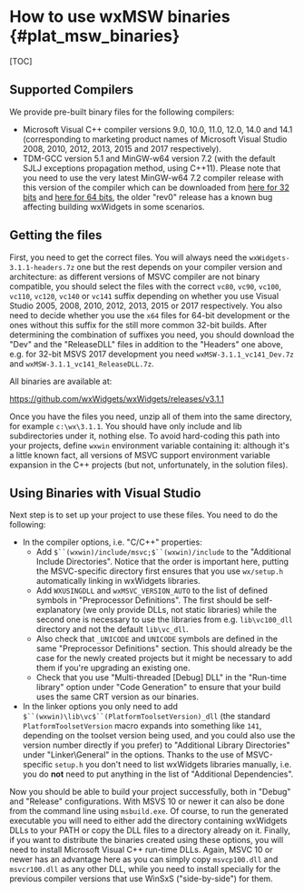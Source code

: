 How to use wxMSW binaries              {#plat_msw_binaries}
=========================

[TOC]

Supported Compilers
-------------------
We provide pre-built binary files for the following compilers:

* Microsoft Visual C++ compiler versions 9.0, 10.0, 11.0, 12.0, 14.0 and 14.1
  (corresponding to marketing product names of Microsoft Visual Studio 2008, 2010, 2012, 2013, 2015 and 2017 respectively).
* TDM-GCC version 5.1 and MinGW-w64 version 7.2 (with the default SJLJ
  exceptions propagation method, using C++11). Please note that you need to use
  the very latest MinGW-w64 7.2 compiler release with this version of the
  compiler which can be downloaded from
  [here for 32 bits](https://sourceforge.net/projects/mingw-w64/files/Toolchains%20targetting%20Win32/Personal%20Builds/mingw-builds/7.2.0/threads-win32/sjlj/i686-7.2.0-release-win32-sjlj-rt_v5-rev1.7z/download)
  and
  [here for 64 bits](https://sourceforge.net/projects/mingw-w64/files/Toolchains%20targetting%20Win64/Personal%20Builds/mingw-builds/7.2.0/threads-win32/seh/x86_64-7.2.0-release-win32-seh-rt_v5-rev1.7z/download),
  the older "rev0" release has a known bug affecting building wxWidgets in
  some scenarios.


Getting the files
-----------------

First, you need to get the correct files. You will always need the
`wxWidgets-3.1.1-headers.7z` one but the rest depends on your compiler version
and architecture: as different versions of MSVC compiler are not binary
compatible, you should select the files with the correct
`vc80`, `vc90`, `vc100`, `vc110`, `vc120`, `vc140` or `vc141`
suffix depending on whether you use
Visual Studio 2005, 2008, 2010, 2012, 2013, 2015 or 2017 respectively.
You also need to decide whether you use the `x64` files for 64-bit development
or the ones without this suffix for the still more common 32-bit builds. After
determining the combination of suffixes you need, you should download the
"Dev" and the "ReleaseDLL" files in addition to the "Headers" one above,
e.g. for 32-bit MSVS 2017 development you need
`wxMSW-3.1.1_vc141_Dev.7z` and `wxMSW-3.1.1_vc141_ReleaseDLL.7z`.

All binaries are available at:

https://github.com/wxWidgets/wxWidgets/releases/v3.1.1

Once you have the files you need, unzip all of them into the same directory, for
example `c:\wx\3.1.1`. You should have only include and lib subdirectories under
it, nothing else. To avoid hard-coding this path into your projects, define
`wxwin` environment variable containing it: although it's a little known fact,
all versions of MSVC support environment variable expansion in the C++ projects
(but not, unfortunately, in the solution files).

Using Binaries with Visual Studio
---------------------------------

Next step is to set up your project to use these files. You need to do the
following:

*   In the compiler options, i.e. "C/C++" properties:
    *   Add `$``(wxwin)/include/msvc;$``(wxwin)/include` to the "Additional Include
        Directories". Notice that the order is important here, putting the
        MSVC-specific directory first ensures that you use `wx/setup.h`
        automatically linking in wxWidgets libraries.
    *   Add `WXUSINGDLL` and `wxMSVC_VERSION_AUTO` to the list of defined
        symbols in "Preprocessor Definitions". The first should be
        self-explanatory (we only provide DLLs, not static libraries) while the
        second one is necessary to use the libraries from e.g. `lib\vc100_dll`
        directory and not the default `lib\vc_dll`.
    *   Also check that `_UNICODE` and `UNICODE` symbols are defined in the same
        "Preprocessor Definitions" section. This should already be the case for
        the newly created projects but it might be necessary to add them if
        you're upgrading an existing one.
    *   Check that you use "Multi-threaded \[Debug\] DLL" in the "Run-time
        library" option under "Code Generation" to ensure that your build uses
        the same CRT version as our binaries.
* In the linker options you only need to add `$``(wxwin)\lib\vc$``(PlatformToolsetVersion)_dll`
  (the standard `PlatformToolsetVersion` macro expands into something like
  `141`, depending on the toolset version being used, and you could also use
  the version number directly if you prefer) to "Additional Library
  Directories" under "Linker\\General" in the options. Thanks to the use of
  MSVC-specific `setup.h` you don't need to list wxWidgets libraries manually,
  i.e. you do **not** need to put anything in the list of "Additional
  Dependencies".

Now you should be able to build your project successfully, both in "Debug" and
"Release" configurations. With MSVS 10 or newer it can also be done from the
command line using `msbuild.exe`. Of course, to run the generated executable
you will need to either add the directory containing wxWidgets DLLs to your PATH
or copy the DLL files to a directory already on it. Finally, if you want to
distribute the binaries created using these options, you will need to install
Microsoft Visual C++ run-time DLLs. Again, MSVC 10 or newer has an advantage
here as you can simply copy `msvcp100.dll` and `msvcr100.dll` as any other DLL,
while you need to install specially for the previous compiler versions that
use WinSxS ("side-by-side") for them.
